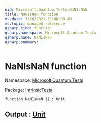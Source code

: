 ```yaml
---
uid: Microsoft.Quantum.Tests.NaNIsNaN
title: NaNIsNaN function
ms.date: 3/26/2021 12:00:00 AM
ms.topic: managed-reference
qsharp.kind: function
qsharp.namespace: Microsoft.Quantum.Tests
qsharp.name: NaNIsNaN
qsharp.summary: ''
---
```


# NaNIsNaN function

Namespace: [Microsoft.Quantum.Tests](xref:Microsoft.Quantum.Tests)

Package: [IntrinsicTests](https://nuget.org/packages/IntrinsicTests)




```qsharp
function NaNIsNaN () : Unit
```


## Output : [Unit](xref:microsoft.quantum.lang-ref.unit)

